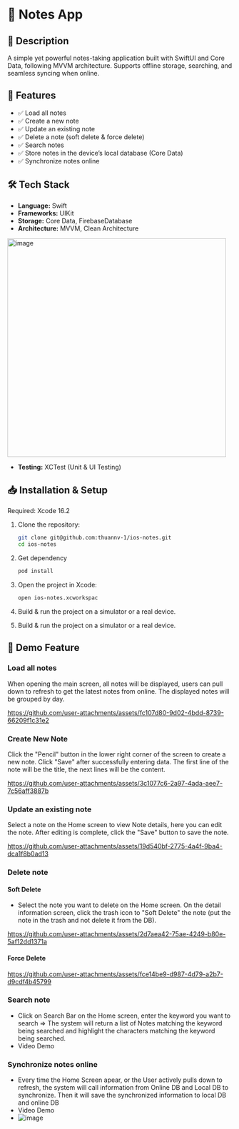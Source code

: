 # 📝 Notes App

## 📌 Description
A simple yet powerful notes-taking application built with SwiftUI and Core Data, following MVVM architecture. Supports offline storage, searching, and seamless syncing when online.

## 🚀 Features
- ✅ Load all notes
- ✅ Create a new note
- ✅ Update an existing note
- ✅ Delete a note (soft delete & force delete)
- ✅ Search notes
- ✅ Store notes in the device’s local database (Core Data)
- ✅ Synchronize notes online

## 🛠️ Tech Stack
- **Language:** Swift
- **Frameworks:** UIKit
- **Storage:** Core Data, FirebaseDatabase
- **Architecture:** MVVM, Clean Architecture
<img width="490" alt="image" src="https://github.com/user-attachments/assets/8726dc0d-c789-4a38-bf25-442ddd8f6574" />

- **Testing:** XCTest (Unit & UI Testing)

## 📥 Installation & Setup
Required: Xcode 16.2
1. Clone the repository:
   ```sh
   git clone git@github.com:thuannv-1/ios-notes.git
   cd ios-notes
   ```
2. Get dependency
   ```sh
   pod install
   ```
3. Open the project in Xcode:
   ```sh
   open ios-notes.xcworkspac
   ```
4. Build & run the project on a simulator or a real device.

4. Build & run the project on a simulator or a real device.

## 📸 Demo Feature

### Load all notes
When opening the main screen, all notes will be displayed, users can pull down to refresh to get the latest notes from online. The displayed notes will be grouped by day.

https://github.com/user-attachments/assets/fc107d80-9d02-4bdd-8739-66209f1c31e2

### Create New Note
Click the "Pencil" button in the lower right corner of the screen to create a new note. Click "Save" after successfully entering data. The first line of the note will be the title, the next lines will be the content.

https://github.com/user-attachments/assets/3c1077c6-2a97-4ada-aee7-7c56aff3887b


### Update an existing note
Select a note on the Home screen to view Note details, here you can edit the note. After editing is complete, click the "Save" button to save the note.

https://github.com/user-attachments/assets/19d540bf-2775-4a4f-9ba4-dca1f8b0ad13


### Delete note
#### Soft Delete
- Select the note you want to delete on the Home screen. On the detail information screen, click the trash icon to "Soft Delete" the note (put the note in the trash and not delete it from the DB).

https://github.com/user-attachments/assets/2d7aea42-75ae-4249-b80e-5af12dd1371a


#### Force Delete
https://github.com/user-attachments/assets/fce14be9-d987-4d79-a2b7-d9cdf4b45799


### Search note
- Click on Search Bar on the Home screen, enter the keyword you want to search => The system will return a list of Notes matching the keyword being searched and highlight the characters matching the keyword being searched.
- Video Demo

### Synchronize notes online
- Every time the Home Screen apear, or the User actively pulls down to refresh, the system will call information from Online DB and Local DB to synchronize. Then it will save the synchronized information to local DB and online DB
- Video Demo
- ![image](https://github.com/user-attachments/assets/20628242-0c78-4f9a-b423-9c907bf2f15c)


